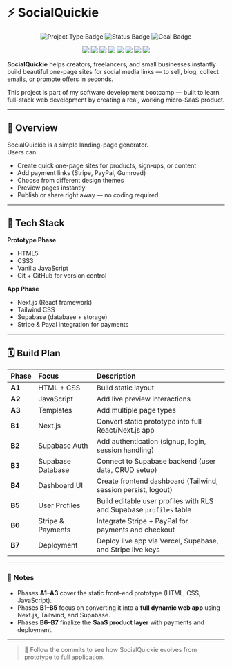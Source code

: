 # ⚡ SocialQuickie
<p align="center">
  <img src="https://img.shields.io/badge/Project%20Type-MicroSaaS-blue?style=for-the-badge" alt="Project Type Badge" />
  <img src="https://img.shields.io/badge/Status-Building-orange?style=for-the-badge" alt="Status Badge" />
  <img src="https://img.shields.io/badge/Goal-Learn%20&%20Launch-green?style=for-the-badge" alt="Goal Badge" />
</p>

<p align="center">
  <img src="https://img.shields.io/badge/HTML5-e34f26?style=flat-square&logo=html5&logoColor=white" />
  <img src="https://img.shields.io/badge/CSS3-1572b6?style=flat-square&logo=css3&logoColor=white" />
  <img src="https://img.shields.io/badge/JavaScript-F7DF1E?style=flat-square&logo=javascript&logoColor=black" />
  <img src="https://img.shields.io/badge/Next.js-000000?style=flat-square&logo=nextdotjs&logoColor=white" />
  <img src="https://img.shields.io/badge/Tailwind-38BDF8?style=flat-square&logo=tailwindcss&logoColor=white" />
  <img src="https://img.shields.io/badge/Supabase-3FCF8E?style=flat-square&logo=supabase&logoColor=white" />
  <img src="https://img.shields.io/badge/Stripe-635BFF?style=flat-square&logo=stripe&logoColor=white" />
  <img src="https://img.shields.io/badge/PayPal-00457C?style=flat-square&logo=paypal&logoColor=white" />
</p>


**SocialQuickie** helps creators, freelancers, and small businesses instantly build beautiful one-page sites for social media links — to sell, blog, collect emails, or promote offers in seconds.

This project is part of my software development bootcamp — built to learn full-stack web development by creating a real, working micro-SaaS product.

---

## 🚀 Overview

SocialQuickie is a simple landing-page generator.  
Users can:

- Create quick one-page sites for products, sign-ups, or content
- Add payment links (Stripe, PayPal, Gumroad)
- Choose from different design themes
- Preview pages instantly
- Publish or share right away — no coding required

---

## 🧩 Tech Stack

**Prototype Phase**
- HTML5  
- CSS3  
- Vanilla JavaScript  
- Git + GitHub for version control  

**App Phase**
- Next.js (React framework)  
- Tailwind CSS  
- Supabase (database + storage)  
- Stripe & Payal integration for payments  

---

## 🗓️ Build Plan

| Phase | Focus | Description |
|:------|:------|:-------------|
| **A1** | HTML + CSS | Build static layout |
| **A2** | JavaScript | Add live preview interactions |
| **A3** | Templates | Add multiple page types |
| **B1** | Next.js | Convert static prototype into full React/Next.js app |
| **B2** | Supabase Auth | Add authentication (signup, login, session handling) |
| **B3** | Supabase Database | Connect to Supabase backend (user data, CRUD setup) |
| **B4** | Dashboard UI | Create frontend dashboard (Tailwind, session persist, logout) |
| **B5** | User Profiles | Build editable user profiles with RLS and Supabase `profiles` table |
| **B6** | Stripe & Payments | Integrate Stripe + PayPal for payments and checkout |
| **B7** | Deployment | Deploy live app via Vercel, Supabase, and Stripe live keys |

---

### 📘 Notes

- Phases **A1–A3** cover the static front-end prototype (HTML, CSS, JavaScript).  
- Phases **B1–B5** focus on converting it into a **full dynamic web app** using Next.js, Tailwind, and Supabase.  
- Phases **B6–B7** finalize the **SaaS product layer** with payments and deployment.

----

> 💬 Follow the commits to see how SocialQuickie evolves from prototype to full application.
